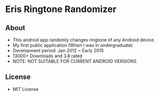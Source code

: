 # Eris Ringtone Randomizer
## About
- This android app randomly changes ringtone of any Android device.
- My first public application (When I was in undergraduate)
- Development period: Jan 2012 ~ Early 2015
- 13000+ Downloads and 3.8 rated
- NOTE: NOT SUITABLE FOR CURRENT ANDROID VERSIONS

## License
- MIT License
